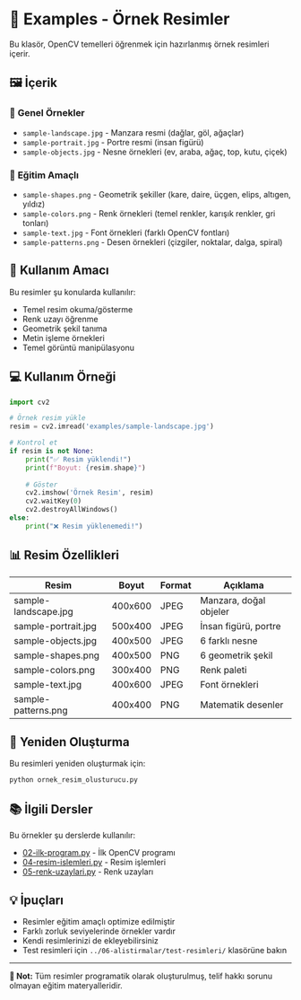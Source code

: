 # 📁 Examples - Örnek Resimler

Bu klasör, OpenCV temelleri öğrenmek için hazırlanmış örnek resimleri içerir.

## 🖼️ İçerik

### 🌅 **Genel Örnekler**
- `sample-landscape.jpg` - Manzara resmi (dağlar, göl, ağaçlar)
- `sample-portrait.jpg` - Portre resmi (insan figürü)
- `sample-objects.jpg` - Nesne örnekleri (ev, araba, ağaç, top, kutu, çiçek)

### 🎨 **Eğitim Amaçlı**
- `sample-shapes.png` - Geometrik şekiller (kare, daire, üçgen, elips, altıgen, yıldız)
- `sample-colors.png` - Renk örnekleri (temel renkler, karışık renkler, gri tonları)
- `sample-text.jpg` - Font örnekleri (farklı OpenCV fontları)
- `sample-patterns.png` - Desen örnekleri (çizgiler, noktalar, dalga, spiral)

## 🎯 Kullanım Amacı

Bu resimler şu konularda kullanılır:
- Temel resim okuma/gösterme
- Renk uzayı öğrenme
- Geometrik şekil tanıma
- Metin işleme örnekleri
- Temel görüntü manipülasyonu

## 💻 Kullanım Örneği

```python
import cv2

# Örnek resim yükle
resim = cv2.imread('examples/sample-landscape.jpg')

# Kontrol et
if resim is not None:
    print("✅ Resim yüklendi!")
    print(f"Boyut: {resim.shape}")
    
    # Göster
    cv2.imshow('Örnek Resim', resim)
    cv2.waitKey(0)
    cv2.destroyAllWindows()
else:
    print("❌ Resim yüklenemedi!")
```

## 📊 Resim Özellikleri

| Resim | Boyut | Format | Açıklama |
|-------|-------|---------|----------|
| sample-landscape.jpg | 400x600 | JPEG | Manzara, doğal objeler |
| sample-portrait.jpg | 500x400 | JPEG | İnsan figürü, portre |
| sample-objects.jpg | 400x500 | JPEG | 6 farklı nesne |
| sample-shapes.png | 400x500 | PNG | 6 geometrik şekil |
| sample-colors.png | 300x400 | PNG | Renk paleti |
| sample-text.jpg | 400x600 | JPEG | Font örnekleri |  
| sample-patterns.png | 400x400 | PNG | Matematik desenler |

## 🔧 Yeniden Oluşturma

Bu resimleri yeniden oluşturmak için:

```bash
python ornek_resim_olusturucu.py
```

## 📚 İlgili Dersler

Bu örnekler şu derslerde kullanılır:
- [02-ilk-program.py](../02-ilk-program.py) - İlk OpenCV programı
- [04-resim-islemleri.py](../04-resim-islemleri.py) - Resim işlemleri
- [05-renk-uzaylari.py](../05-renk-uzaylari.py) - Renk uzayları

## 💡 İpuçları

- Resimler eğitim amaçlı optimize edilmiştir
- Farklı zorluk seviyelerinde örnekler vardır
- Kendi resimlerinizi de ekleyebilirsiniz
- Test resimleri için `../06-alistirmalar/test-resimleri/` klasörüne bakın

---

**🎨 Not:** Tüm resimler programatik olarak oluşturulmuş, telif hakkı sorunu olmayan eğitim materyalleridir.
